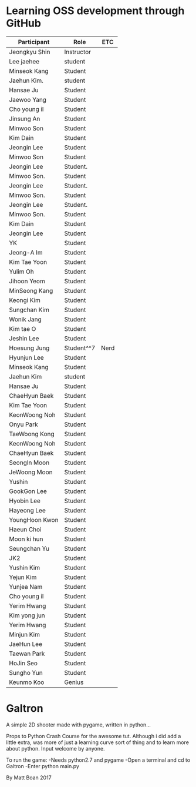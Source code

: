 # Learning OSS development through GitHub



| Participant   | Role       | ETC |
|---------------|------------|-----|
| Jeongkyu Shin | Instructor |     |
| Lee jaehee    | student    |     |
| Minseok  Kang | Student    |     |
| Jaehun Kim.   | student    |     |
| Hansae Ju     | Student    |     |
| Jaewoo Yang   | Student    |     |
| Cho young il  | Student    |     |
| Jinsung An    | Student    |     |
| Minwoo Son	| Student    |     |
| Kim Dain      | Student    |     |
| Jeongin Lee   | Student    |     |
| Minwoo Son	  | Student    |     |
| Jeongin Lee   | Student.   |     |
| Minwoo Son.   | Student    |     |
| Jeongin Lee   | Student.   |     |
| Minwoo Son.   | Student    |     |
| Jeongin Lee   | Student.   |     |
| Minwoo Son.   | Student    |     |
| Kim Dain      | Student    |     |
| Jeongin Lee   | Student    |     |
| YK            | Student    |     |
| Jeong-A Im    | Student    |     |
| Kim Tae Yoon  | Student    |     |
| Yulim Oh      | Student    |     |
| Jihoon Yeom   | Student    |     |
| MinSeong Kang | Student    |     |
| Keongi Kim    | Student    |     |
| Sungchan Kim  | Student    |     |
| Wonik Jang    | Student    |     |
| Kim tae O     | Student    |     |
| Jeshin Lee    | Student    |     |
| Hoesung  Jung | Student^^7 | Nerd|
| Hyunjun Lee   | Student    |     |
| Minseok  Kang | Student    |     |
| Jaehun Kim    | student    |     |
| Hansae Ju     | Student    |     |
| ChaeHyun Baek | Student    |     |
| Kim Tae Yoon  | Student    |     |
| KeonWoong Noh | Student    |     |
| Onyu Park     | Student    |     |
| TaeWoong Kong | Student    |     |
| KeonWoong Noh | Student    |     |
| ChaeHyun Baek | Student    |     |
| SeongIn Moon  | Student    |     |
| JeWoong Moon  | Student    |     |
| Yushin        | Student    |     |
| GookGon Lee   | Student    |     |
| Hyobin Lee    | Student    |     |
| Hayeong Lee   | Student    |     |
| YoungHoon Kwon| Student    |     |
| Haeun Choi    | Student    |     |
| Moon ki hun   | Student    |     |
| Seungchan Yu  | Student    |     |
| JK2           | Student    |     |
| Yushin Kim    | Student    |     |
| Yejun Kim     | Student    |     |
| Yunjea Nam    | Student    |     |
| Cho young il  | Student    |     |
| Yerim Hwang   | Student    |     |
| Kim yong jun  | Student    |     |
| Yerim Hwang   | Student    |     |
| Minjun Kim    | Student    |     |
| JaeHun Lee    | Student    |     |
| Taewan Park   | Student    |     |
| HoJin Seo     | Student    |     |
| Sungho Yun    | Student    |     |
| Keunmo Koo    | Genius     |     |



# Galtron
A simple 2D shooter made with pygame, written in python...

Props to Python Crash Course for the awesome tut. Although i did add a little extra, was more of just a learning curve sort of thing and to learn more about python. Input welcome by anyone.

To run the game:
	-Needs python2.7 and pygame
	-Open a terminal and cd to Galtron
	-Enter python main.py

By Matt Boan 2017
